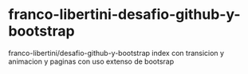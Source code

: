 # franco-libertini-desafio-github-y-bootstrap
franco-libertini/desafio-github-y-bootstrap
index con transicion y animacion y paginas con uso extenso de bootsrap

